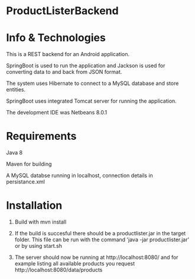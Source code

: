 ProductListerBackend
=============

Info & Technologies
===================
This is a REST backend for an Android application.

SpringBoot is used to run the application and Jackson is used for converting
data to and back from JSON format.

The system uses Hibernate to connect to a MySQL database and store entities.

SpringBoot uses integrated Tomcat server for running the application.

The development IDE was Netbeans 8.0.1

Requirements
============
Java 8

Maven for building

A MySQL databse running in localhost, connection details in persistance.xml


Installation
============
1) Build with mvn install

2) If the build is succesful there should be a productlister.jar in the target
folder. This file can be run with the command 'java -jar productlister.jar' or
by using start.sh

3) The server should now be running at http://localhost:8080/ and for example
listing all available products you request http://localhost:8080/data/products
